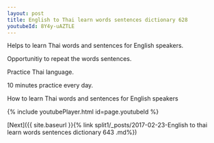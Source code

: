 ```yaml
---
layout: post
title: English to Thai learn words sentences dictionary 628 
youtubeId: 8Y4y-uAZTLE
---
```

 
 
Helps to learn Thai words and sentences for English speakers.

Opportunitiy to repeat the words sentences. 

Practice Thai language. 
 
10 minutes practice every day. 
 
How to learn Thai words and sentences for English speakers 
 
{% include youtubePlayer.html id=page.youtubeId %}
 
 
[Next]({{ site.baseurl }}{% link  split1/_posts/2017-02-23-English to thai learn words sentences dictionary 643 .md%})
 
